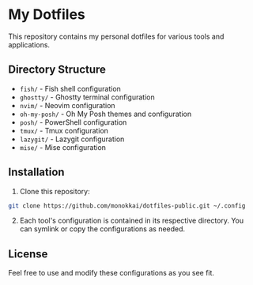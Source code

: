 # My Dotfiles

This repository contains my personal dotfiles for various tools and applications.

## Directory Structure

- `fish/` - Fish shell configuration
- `ghostty/` - Ghostty terminal configuration
- `nvim/` - Neovim configuration
- `oh-my-posh/` - Oh My Posh themes and configuration
- `posh/` - PowerShell configuration
- `tmux/` - Tmux configuration
- `lazygit/` - Lazygit configuration
- `mise/` - Mise configuration

## Installation

1. Clone this repository:
```bash
git clone https://github.com/monokkai/dotfiles-public.git ~/.config
```

2. Each tool's configuration is contained in its respective directory. You can symlink or copy the configurations as needed.

## License

Feel free to use and modify these configurations as you see fit. 